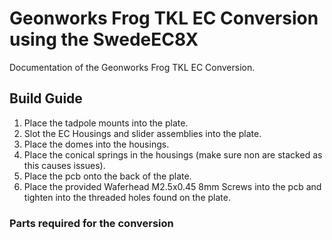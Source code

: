 # Geonworks Frog TKL EC Conversion using the SwedeEC8X



Documentation of the Geonworks Frog TKL EC Conversion. 

## Build Guide
1. Place the tadpole mounts into the plate. 
2. Slot the EC Housings and slider assemblies into the plate. 
3. Place the domes into the housings. 
4. Place the conical springs in the housings (make sure non are stacked as this causes issues). 
5. Place the pcb onto the back of the plate.
6. Place the provided Waferhead M2.5x0.45 8mm Screws into the pcb and tighten into the threaded holes found on the plate. 

### Parts required for the conversion
